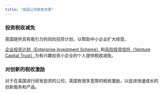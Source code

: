 ```yaml
---
title: "英国公司税收优惠"
---
```


### 投资税收减免

英国提供具有吸引力的风险投资计划，以帮助中小企业扩大经营。
 
[企业投资计划（Enterprise Investment Scheme）](https://www.gov.uk/government/publications/the-enterprise-investment-scheme-introduction)和[风险投资信托（Venture Capital Trust）](https://www.gov.uk/government/collections/venture-capital-trusts-statistics)为有兴趣投资小企业的个人提供税收减免。

### 对创新的税收激励

对于在英国进行研发投资的公司，英国有很多宽厚的税收激励，以促进快速成长的创新服务和产品。

